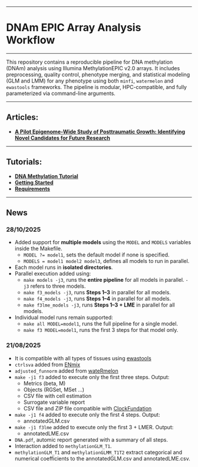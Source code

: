 --------------
# DNAm EPIC Array Analysis Workflow
--------------

This repository contains a reproducible pipeline for DNA methylation (DNAm) analysis using Illumina MethylationEPIC v2.0 arrays. It includes preprocessing, quality control, phenotype merging, and statistical modeling (GLM and LMM) for any phenotype using both `minfi`, `watermelon` and `ewastools` frameworks. The pipeline is modular, HPC-compatible, and fully parameterized via command-line arguments. 

--------------
## Articles:
- [**A Pilot Epigenome-Wide Study of Posttraumatic Growth: Identifying Novel Candidates for Future Research**](https://www.mdpi.com/2075-4655/9/4/39)

--------------
## Tutorials:
- [**DNA Methylation Tutorial**](https://paulyrp.github.io/2025CGPHNeurogenomicsWorkshop/tutorial.html)
- [**Getting Started**](https://github.com/paulYRP/DNAm_ArrayWorkflow/wiki/Getting-Started)
- [**Requirements**](https://github.com/paulYRP/DNAm_ArrayWorkflow/wiki/Requirements)

--------------
## News

### 28/10/2025
- Added support for **multiple models** using the `MODEL` and `MODELS` variables inside the Makefile.
  - `MODEL ?= model1`, sets the default model if none is specified.
  - `MODELS = model1 model2 model3`, defines all models to run in parallel.
- Each model runs in **isolated directories**. 
- Parallel execution added using:
  - `make models -j3`, runs the **entire pipeline** for all models in parallel. `-j3` refers to three models.
  - `make f3_models -j3`, runs **Steps 1–3** in parallel for all models.
  - `make f4_models -j3`, runs **Steps 1–4** in parallel for all models.
  - `make f3lme_models -j3`, runs **Steps 1–3 + LME** in parallel for all models.    
- Individual model runs remain supported:
  - `make all MODEL=model1`, runs the full pipeline for a single model.
  - `make f3 MODEL=model1`, runs the first 3 steps for that model only.    
### 21/08/2025
- It is compatible with all types of tissues using [ewastools](https://hhhh5.github.io/ewastools/articles/exemplary_ewas.html) 
- `ctrlsva` added from [ENmix](https://www.bioconductor.org/packages/devel/bioc/vignettes/ENmix/inst/doc/ENmix.html) 
- `adjusted_funnorm` added from [wateRmelon](https://www.bioconductor.org/packages/release/bioc/vignettes/wateRmelon/inst/doc/wateRmelon.html)
- `make -j1 f3` added to execute only the first three steps. Output:
  - Metrics (beta, M)
  - Objects (RGSet, MSet ...)
  - CSV file with cell estimation
  - Surrogate variable report
  - CSV file and ZIP file compatible with [ClockFundation](https://dnamage.clockfoundation.org/)
- `make -j1 f4` added to execute only the first 4 steps. Output:
  - annotatedGLM.csv
- `make -j1 f3lme` added to execute only the first 3 + LMER. Output:
  - annotatedLME.csv
- `DNA.pdf`, automic report generated with a summary of all steps.
- Interaction added to `methylationGLM_T1`.
- `methylationGLM_T1` and `methylationGLMM_T1T2` extract categorical and numerical coefficients to the annotatedGLM.csv and annotatedLME.csv. 
